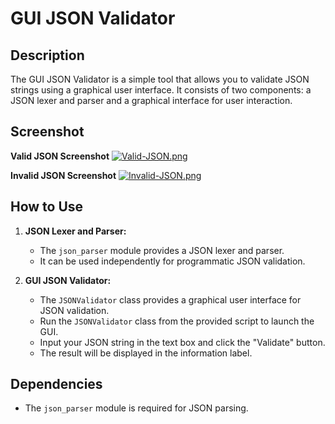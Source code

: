 # GUI JSON Validator

## Description

The GUI JSON Validator is a simple tool that allows you to validate JSON strings using a graphical user interface. It consists of two components: a JSON lexer and parser and a graphical interface for user interaction.

## Screenshot

**Valid JSON Screenshot**
[![Valid-JSON.png](https://i.postimg.cc/y8ngKCYZ/Valid-JSON.png)](https://postimg.cc/qNhMcYKJ)

**Invalid JSON Screenshot**
[![Invalid-JSON.png](https://i.postimg.cc/9fM4FgrN/Invalid-JSON.png)](https://postimg.cc/XrRNs8Kw)

## How to Use

1. **JSON Lexer and Parser:**
   - The `json_parser` module provides a JSON lexer and parser.
   - It can be used independently for programmatic JSON validation.

2. **GUI JSON Validator:**
   - The `JSONValidator` class provides a graphical user interface for JSON validation.
   - Run the `JSONValidator` class from the provided script to launch the GUI.
   - Input your JSON string in the text box and click the "Validate" button.
   - The result will be displayed in the information label.

## Dependencies

- The `json_parser` module is required for JSON parsing.
